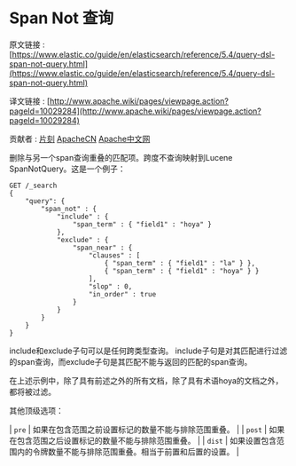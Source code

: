 # Span Not 查询

原文链接 : [https://www.elastic.co/guide/en/elasticsearch/reference/5.4/query-dsl-span-not-query.html](https://www.elastic.co/guide/en/elasticsearch/reference/5.4/query-dsl-span-not-query.html)

译文链接 : [http://www.apache.wiki/pages/viewpage.action?pageId=10029284](http://www.apache.wiki/pages/viewpage.action?pageId=10029284)

贡献者 : [片刻](/display/~jiangzhonglian) [ApacheCN](/display/~apachecn) [Apache中文网](/display/~apachechina)

删除与另一个span查询重叠的匹配项。跨度不查询映射到Lucene SpanNotQuery。这是一个例子：

```
GET /_search
{
    "query": {
        "span_not" : {
            "include" : {
                "span_term" : { "field1" : "hoya" }
            },
            "exclude" : {
                "span_near" : {
                    "clauses" : [
                        { "span_term" : { "field1" : "la" } },
                        { "span_term" : { "field1" : "hoya" } }
                    ],
                    "slop" : 0,
                    "in_order" : true
                }
            }
        }
    }
}
```

include和exclude子句可以是任何跨类型查询。 include子句是对其匹配进行过滤的span查询，而exclude子句是其匹配不能与返回的匹配的span查询。

在上述示例中，除了具有前述之外的所有文档，除了具有术语hoya的文档之外，都将被过滤。

其他顶级选项：

| `pre` | 如果在包含范围之前设置标记的数量不能与排除范围重叠。 |
| `post` | 如果在包含范围之后设置标记的数量不能与排除范围重叠。 |
| `dist` | 如果设置包含范围内的令牌数量不能与排除范围重叠。相当于前置和后置的设置。 |
